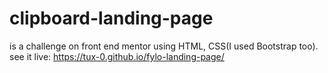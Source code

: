 # clipboard-landing-page
is a challenge on front end mentor using HTML, CSS(I used Bootstrap too). see it live: https://tux-0.github.io/fylo-landing-page/

